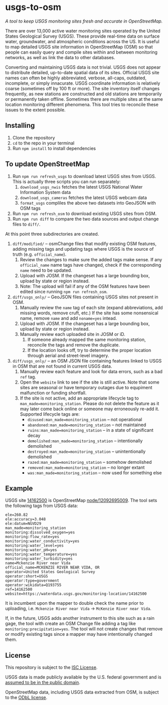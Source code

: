 # usgs-to-osm

_A tool to keep USGS monitoring sites fresh and accurate in OpenStreetMap._

There are over 13,000 active water monitoring sites operated by the United States Geological Survey (USGS). These provide real-time data on surface water, groundwater, and atmospheric conditions across the US. It is useful to map detailed USGS site information in OpenStreetMap (OSM) so that people can easily query and compile sites within and between monitoring networks, as well as link the data to other databases.

Converting and maintaining USGS data is not trivial. USGS does not appear to distribute detailed, up-to-date spatial data of its sites. Official USGS site names can often be highly abbreviated, verbose, all-caps, outdated, incomplete, or simply innacurate. USGS coordinate information is relatively coarse (sometimes off by 100 ft or more). The site inventory itself changes frequently, as new stations are constructed and old stations are temporarily or permanently taken offline. Sometimes there are multiple sites at the same location monitoring different phenomena. This tool tries to reconcile these issues to the extent possible.

## Installing

1. Clone the repository
2. `cd` to the repo in your terminal
3. Run `npm install` to install dependencies

## To update OpenStreetMap

1. Run `npm run refresh_usgs` to download latest USGS sites from USGS. This is actually three scripts you can run separately:
   1. `download_usgs_nwis` fetches the latest USGS National Water Information System data
   2. `download_usgs_cameras` fetches the latest USGS webcam data
   3. `format_usgs` compliles the above two datasets into GeoJSON with OSM tags
2. Run `npm run refresh_osm` to download existing USGS sites from OSM.
3. Run `npm run diff` to compare the two data sources and output change files to `diff/`.
      
At this point three subdirectories are created.

1. `diff/modified/` – osmChange files that modify existing OSM features, adding missing tags and updating tags where USGS is the source of truth (e.g. `official_name`).
   1. Review the changes to make sure the added tags make sense. If any `official_name` name tags have changed, check if the corresponding `name` need to be updated.
   1. Upload with JOSM. If the changeset has a large bounding box, upload by state or region instead.
   2. Note: The upload will fail if any of the OSM features have been edited since running `npm run refresh_osm`.
1. `diff/usgs_only/` – GeoJSON files containing USGS sites not present in OSM.
   1. Manually review the `name` tag of each site (expand abbreviations, add missing words, remove cruft, etc.) If the site has some nonsensical name, remove `name` and add `noname=yes` intead.
   2. Upload with JOSM. If the changeset has a large bounding box, upload by state or region instead.
   3. Manually review each uploaded site in JOSM or iD.
      1. If someone already mapped the same monitoring station, reconcile the tags and remove the duplicate.
      2. If the location looks off, try to determine the proper location through aerial and street-level imagery.
2. `diff/usgs_only/` – an OSM JSON file containing features linked to USGS in OSM that are not found in current USGS data.
   1. Manually review each feature and look for data errors, such as a bad `ref` tag.
   2. Open the `website` link to see if the site is still active. Note that some sites are seasonal or have temporary outages due to equpiment malfunction or funding shortfall.
   3. If the site is not active, add an appropriate lifecycle tag to `man_made=monitoring_station`. Please do not delete the feature as it may later come back online or someone may erroneously re-add it. Supported lifecycle tags are:
      - `disused:man_made=monitoring_station` – not operational
      - `abandoned:man_made=monitoring_station` – not maintained
      - `ruins:man_made=monitoring_station` – in a state of significant decay 
      - `demolished:man_made=monitoring_station` – intentionally demolished
      - `destroyed:man_made=monitoring_station` – unintentionally demolished
      - `razed:man_made=monitoring_station` – somehow demolished
      - `removed:man_made=monitoring_station` – no longer extant
      - `was:man_made=monitoring_station` – now used for something else

## Example

USGS site [14162500](https://waterdata.usgs.gov/monitoring-location/14162500/) is OpenStreetMap [node/12092695009](https://www.openstreetmap.org/node/12092695009/). The tool sets the following tags from USGS data:

```
ele=260.82
ele:accuracy=3.048
ele:datum=NGVD29
man_made=monitoring_station
monitoring:dissolved_oxygen=yes
monitoring:flow_rate=yes
monitoring:water_conductivity=yes
monitoring:water_level=yes
monitoring:water_pH=yes
monitoring:water_temperature=yes
monitoring:water_turbidity=yes
name=Mckenzie River near Vida
official_name=MCKENZIE RIVER NEAR VIDA, OR
operator=United States Geological Survey
operator:short=USGS
operator:type=government
operator:wikidata=Q193755
ref=14162500
website=https://waterdata.usgs.gov/monitoring-location/14162500
```

It is incumbent upon the mapper to double check the name prior to uploading, i.e. `Mckenzie River near Vida` -> `McKenzie River near Vida`.

If, in the future, USGS adds another instrument to this site such as a rain gage, the tool with create an OSM Change file adding a tag like `monitoring:precipitation=yes`. The tool will not create changes that remove or modify existing tags since a mapper may have intentionally changed them.

## License

This repository is subject to the [ISC License](./LICENSE.md).

USGS data is made publicly available by the U.S. federal government and is [assumed to be in the public domain](https://en.wikipedia.org/wiki/Copyright_status_of_works_by_the_federal_government_of_the_United_States).

OpenStreetMap data, including USGS data extracted from OSM, is subject to the [ODbL license](https://www.openstreetmap.org/copyright/).
